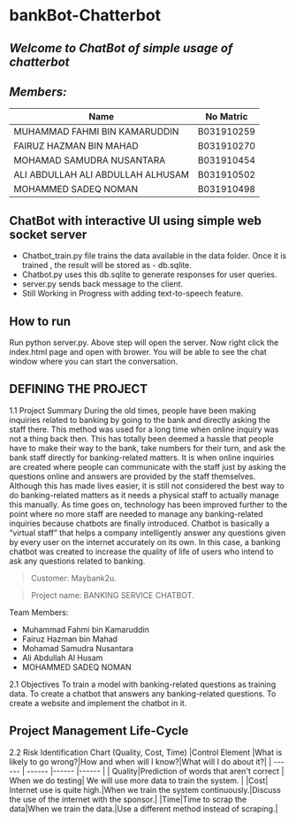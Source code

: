 # bankBot-Chatterbot
## _Welcome to ChatBot of simple usage of chatterbot_
## _Members:_
| Name | No Matric |
| ------ | ------ |
| MUHAMMAD FAHMI BIN KAMARUDDIN | B031910259|
| FAIRUZ HAZMAN BIN MAHAD   | B031910270|
| MOHAMAD SAMUDRA NUSANTARA | B031910454|
| ALI ABDULLAH ALI ABDULLAH ALHUSAM | B031910502|
| MOHAMMED SADEQ NOMAN  |  B031910498 |

## ChatBot with interactive UI using simple web socket server
- Chatbot_train.py file trains the data available in the data folder. Once it is trained , the result will be stored as - db.sqlite.
- Chatbot.py uses this db.sqlite to generate responses for user queries.
- server.py sends back message to the client.
- Still Working in Progress with adding text-to-speech feature.

## How to run
Run python server.py.
Above step will open the server. Now right click the index.html page and open with brower. You will be able to see the chat window where you can start the conversation.

## DEFINING THE PROJECT
1.1 Project Summary
	During the old times, people have been making inquiries related to banking by going to the bank and directly asking the staff there. This method was used for a long time when online inquiry was not a thing back then. This has totally been deemed a hassle that people have to make their way to the bank, take numbers for their turn, and ask the bank staff directly for banking-related matters. It is when online inquiries are created where people can communicate with the staff just by asking the questions online and answers are provided by the staff themselves. Although this has made lives easier, it is still not considered the best way to do banking-related matters as it needs a physical staff to actually manage this manually. As time goes on, technology has been improved further to the point where no more staff are needed to manage any banking-related inquiries because chatbots are finally introduced. Chatbot is basically a “virtual staff” that helps a company intelligently answer any questions given by every user on the internet accurately on its own. In this case, a banking chatbot was created to increase the quality of life of users who intend to ask any questions related to banking.

>Customer: Maybank2u.

>Project name: BANKING SERVICE CHATBOT.

Team Members:
- Muhammad Fahmi bin Kamaruddin
- Fairuz Hazman bin Mahad
- Mohamad Samudra Nusantara
- Ali Abdullah Al Husam
- MOHAMMED SADEQ NOMAN
	
2.1 Objectives
To train a model with banking-related questions as training data.
To create a chatbot that answers any banking-related questions.
To create a website and implement the chatbot in it.

## Project Management Life-Cycle


2.2 Risk Identification Chart (Quality, Cost, Time)
|Control Element |What is likely to go wrong?|How and when will I know?|What will I do about it?|
| ------ | ------ |------ |------ |
|  Quality|Prediction of words that aren't correct | When we do testing| We will use more data to train the system. |
|Cost| Internet use is quite high.|When we train the system continuously.|Discuss the use of the internet with the sponsor.|
|Time|Time to scrap the data|When we train the data.|Use a different method instead of scraping.|
